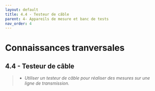 ```yaml
---
layout: default
title: 4.4 - Testeur de câble
parent: 4- Appareils de mesure et banc de tests
nav_order: 4
---
```


# Connaissances tranversales

## 4.4 - Testeur de câble

> - *Utiliser un testeur de câble pour réaliser des mesures sur une ligne de transmission.*